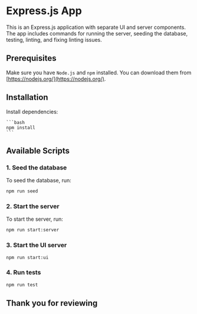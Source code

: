 # Express.js App

This is an Express.js application with separate UI and server components. The app includes commands for running the server, seeding the database, testing, linting, and fixing linting issues.

## Prerequisites

Make sure you have `Node.js` and `npm` installed. You can download them from [https://nodejs.org/](https://nodejs.org/).

## Installation

Install dependencies:

    ```bash
    npm install
    ```

## Available Scripts

### 1. Seed the database
To seed the database, run:

```bash
npm run seed
```

### 2. Start the server

To start the server, run:

```bash
npm run start:server
```

### 3. Start the UI server

```bash
npm run start:ui
```

### 4. Run tests

```bash
npm run test
```

## Thank you for reviewing